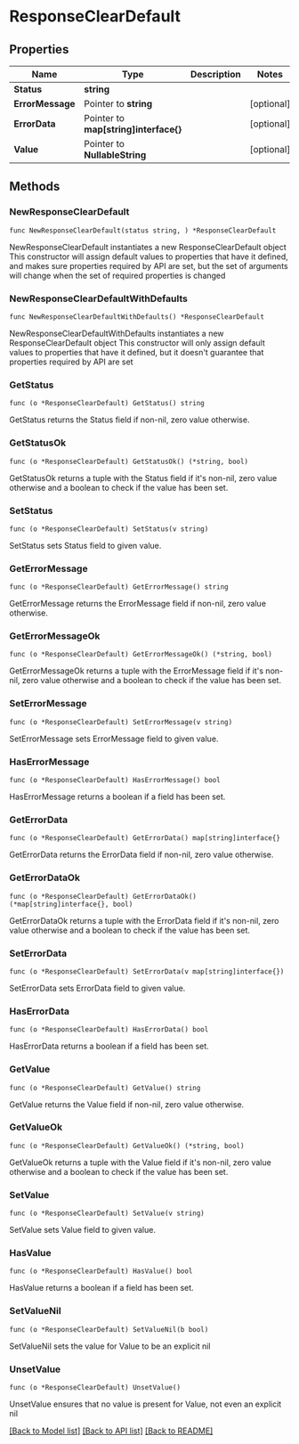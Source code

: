 # ResponseClearDefault

## Properties

Name | Type | Description | Notes
------------ | ------------- | ------------- | -------------
**Status** | **string** |  | 
**ErrorMessage** | Pointer to **string** |  | [optional] 
**ErrorData** | Pointer to **map[string]interface{}** |  | [optional] 
**Value** | Pointer to **NullableString** |  | [optional] 

## Methods

### NewResponseClearDefault

`func NewResponseClearDefault(status string, ) *ResponseClearDefault`

NewResponseClearDefault instantiates a new ResponseClearDefault object
This constructor will assign default values to properties that have it defined,
and makes sure properties required by API are set, but the set of arguments
will change when the set of required properties is changed

### NewResponseClearDefaultWithDefaults

`func NewResponseClearDefaultWithDefaults() *ResponseClearDefault`

NewResponseClearDefaultWithDefaults instantiates a new ResponseClearDefault object
This constructor will only assign default values to properties that have it defined,
but it doesn't guarantee that properties required by API are set

### GetStatus

`func (o *ResponseClearDefault) GetStatus() string`

GetStatus returns the Status field if non-nil, zero value otherwise.

### GetStatusOk

`func (o *ResponseClearDefault) GetStatusOk() (*string, bool)`

GetStatusOk returns a tuple with the Status field if it's non-nil, zero value otherwise
and a boolean to check if the value has been set.

### SetStatus

`func (o *ResponseClearDefault) SetStatus(v string)`

SetStatus sets Status field to given value.


### GetErrorMessage

`func (o *ResponseClearDefault) GetErrorMessage() string`

GetErrorMessage returns the ErrorMessage field if non-nil, zero value otherwise.

### GetErrorMessageOk

`func (o *ResponseClearDefault) GetErrorMessageOk() (*string, bool)`

GetErrorMessageOk returns a tuple with the ErrorMessage field if it's non-nil, zero value otherwise
and a boolean to check if the value has been set.

### SetErrorMessage

`func (o *ResponseClearDefault) SetErrorMessage(v string)`

SetErrorMessage sets ErrorMessage field to given value.

### HasErrorMessage

`func (o *ResponseClearDefault) HasErrorMessage() bool`

HasErrorMessage returns a boolean if a field has been set.

### GetErrorData

`func (o *ResponseClearDefault) GetErrorData() map[string]interface{}`

GetErrorData returns the ErrorData field if non-nil, zero value otherwise.

### GetErrorDataOk

`func (o *ResponseClearDefault) GetErrorDataOk() (*map[string]interface{}, bool)`

GetErrorDataOk returns a tuple with the ErrorData field if it's non-nil, zero value otherwise
and a boolean to check if the value has been set.

### SetErrorData

`func (o *ResponseClearDefault) SetErrorData(v map[string]interface{})`

SetErrorData sets ErrorData field to given value.

### HasErrorData

`func (o *ResponseClearDefault) HasErrorData() bool`

HasErrorData returns a boolean if a field has been set.

### GetValue

`func (o *ResponseClearDefault) GetValue() string`

GetValue returns the Value field if non-nil, zero value otherwise.

### GetValueOk

`func (o *ResponseClearDefault) GetValueOk() (*string, bool)`

GetValueOk returns a tuple with the Value field if it's non-nil, zero value otherwise
and a boolean to check if the value has been set.

### SetValue

`func (o *ResponseClearDefault) SetValue(v string)`

SetValue sets Value field to given value.

### HasValue

`func (o *ResponseClearDefault) HasValue() bool`

HasValue returns a boolean if a field has been set.

### SetValueNil

`func (o *ResponseClearDefault) SetValueNil(b bool)`

 SetValueNil sets the value for Value to be an explicit nil

### UnsetValue
`func (o *ResponseClearDefault) UnsetValue()`

UnsetValue ensures that no value is present for Value, not even an explicit nil

[[Back to Model list]](../README.md#documentation-for-models) [[Back to API list]](../README.md#documentation-for-api-endpoints) [[Back to README]](../README.md)


